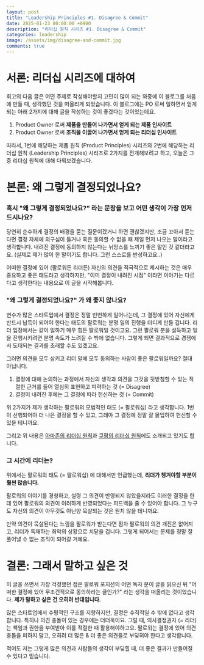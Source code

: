 ```yaml
---
layout: post
title: "Leadership Principles #1. Disagree & Commit"
date: 2025-01-23 00:00:00 +0900
description: "리더십 원칙 시리즈 #1. Disagree & Commit"
categories: leadership
image: /assets/img/disagree-and-commit.jpg
comments: true
---
```


# 서론: 리더십 시리즈에 대하여

회고의 다음 글은 어떤 주제로 작성해야할지 고민이 많이 되는 와중에 이 블로그를 처음에 만들 때, 생각했던 것을 떠올리게 되었습니다. 이 블로그에는 PO 로써 일하면서 얻게 되는 아래 2가지에 대해 글을 작성하는 것이 좋겠다는 것이었는데요.

1. Product Owner 로써 **제품을 만들어 나가면서 얻게 되는 제품 인사이트**
2. Product Owner 로써 **조직을 이끌어 나가면서 얻게 되는 리더십 인사이트**

따라서, 1번에 해당하는 제품 원칙 (Product Principles) 시리즈와 2번에 해당하는 리더십 원칙 (Leadership Principles) 시리즈로 2가지를 전개해보려고 하고, 오늘은 그 중 리더십 원칙에 대해 다뤄보겠습니다.

# 본론: 왜 그렇게 결정되었나요?

### 혹시 "왜 그렇게 결정되었나요?" 라는 문장을 보고 어떤 생각이 가장 먼저 드시나요?

당연히 순수하게 결정의 배경을 묻는 질문이겠거니 하면 괜찮겠지만, 조금 꼬아서 듣는다면 결정 자체에 의구심이 들거나 혹은 동의할 수 없을 때 제일 먼저 나오는 말이라고 생각합니다. 내려진 결정에 동의하지 않는다는 뉘앙스를 느끼기 좋은 말인 것 같더라고요. (실제로 제가 많이 한 말이기도 합니다. 그런 스스로를 반성하고요..)

어떠한 결정에 있어 (팔로워든 리더든) 자신의 의견을 적극적으로 제시하는 것은 매우 중요하고 좋은 태도라고 생각하지만, "이미 결정이 내려진 시점" 이라면 이야기는 다르다고 생각한다는 내용으로 이 글을 시작해봅니다.

### "왜 그렇게 결정되었나요?" 가 왜 좋지 않나요?

변수가 많은 스타트업에서 결정은 정말 빈번하게 일어나는데, 그 결정에 있어 자신에게 반드시 납득이 되어야 한다는 태도의 팔로워는 분명 일의 진행을 더디게 만들 겁니다. 리더 입장에서는 같이 일하기 매우 힘든 팔로워일 것이고요. 그런 팔로워 분을 설득하고 일을 진행시키려면 분명 속도가 느려질 수 밖에 없습니다. 그렇게 되면 결과적으로 경쟁에서 도태되는 결과를 초래할 수도 있겠고요.

그러면 의견을 모두 삼키고 리더 말에 모두 동의하는 사람이 좋은 팔로워일까요? 절대 아닙니다.

1. 결정에 대해 논의하는 과정에서 자신의 생각과 의견을 그것을 뒷받침할 수 있는 적절한 근거를 들어 열심히 표현하고 피력하는 것 (= Disagree)
2. 결정이 내려진 후에는 그 결정에 따라 헌신하는 것 (= Commit)

위 2가지가 제가 생각하는 팔로워의 모범적인 태도 (= 팔로워십) 라고 생각합니다. 1번이 선행되어야 더 나은 결정을 할 수 있고, 그래야 그 결정에 정말 잘 몰입하여 헌신할 수 있을 테니까요.

그리고 위 내용은 <a href="https://www.amazon.jobs/content/en/our-workplace/leadership-principles#:R1msj6H1:" target="_blank">아마존의 리더십 원칙</a>과 <a href="https://www.coupang.jobs/kr/coupang-leadership-principles/" target="_blank">쿠팡의 리더십 원칙</a>에도 소개되고 있기도 합니다.

### 그 시간에 리더는?

위에서는 팔로워의 태도 (= 팔로워십) 에 대해서만 언급했는데, **리더가 챙겨야할 부분이 훨씬 많습니다.**

팔로워의 이야기를 경청하고, 설령 그 의견이 반영되지 않았을지라도 이러한 결정을 한 데 있어 팔로워의 의견이 이러하게 반영되었다는 피드백을 줄 수 있어야 합니다. 그 누구도 자신의 의견이 아무것도 아닌양 묵살되는 것은 원치 않을 테니까요. 

만약 의견이 묵살된다는 느낌을 팔로워가 받는다면 점차 팔로워의 의견 개진은 없어지고, 리더가 독재하는 최악의 상황으로 치닫을 겁니다. 그렇게 되어서는 문제를 정말 잘 풀어낼 수 없는 조직이 되어갈 거예요.

# 결론: 그래서 말하고 싶은 것

이 글을 쓰면서 가장 걱정했던 점은 팔로워 포지션의 어떤 독자 분이 글을 읽으신 뒤 "어떠한 결정에 있어 무조건적으로 동의하라는 글인가?" 라는 생각을 떠올리는 것이었습니다. **제가 말하고 싶은 건 오히려 반대입니다.**

많은 스타트업에서 수평적인 구조를 지향하지만, 결정은 수직적일 수 밖에 없다고 생각합니다. 특히나 의견 충돌이 있는 경우에는 더더욱이요.
그럴 때, 의사결정권자 (= 리더) 는 책임과 권한을 부여받아 이를 적절한 때 활용해야하고요.
팔로워는 결정에 있어 의견 충돌을 피하지 말고, 오히려 더 많은 & 더 좋은 의견들로 부딪혀야 한다고 생각합니다.

적어도 저는 그렇게 많은 의견과 사람들의 생각이 부딪힐 때, 더 좋은 결과가 만들어질 수 있다고 믿습니다.
